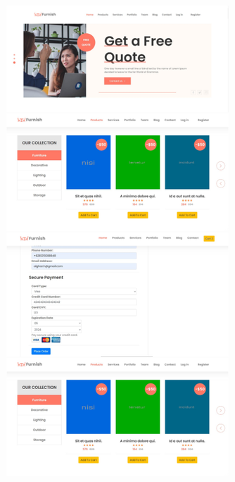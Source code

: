 ![home Image](https://github.com/AlghazHernanda/shop-Ecommerce/blob/main/home.JPG?raw=true)
![product Image](https://github.com/AlghazHernanda/shop-Ecommerce/blob/main/product.JPG?raw=true)
![payment Image](https://github.com/AlghazHernanda/shop-Ecommerce/blob/main/payment.JPG?raw=true)
![stripe Image](https://github.com/AlghazHernanda/shop-Ecommerce/blob/main/product.JPG?raw=true)
